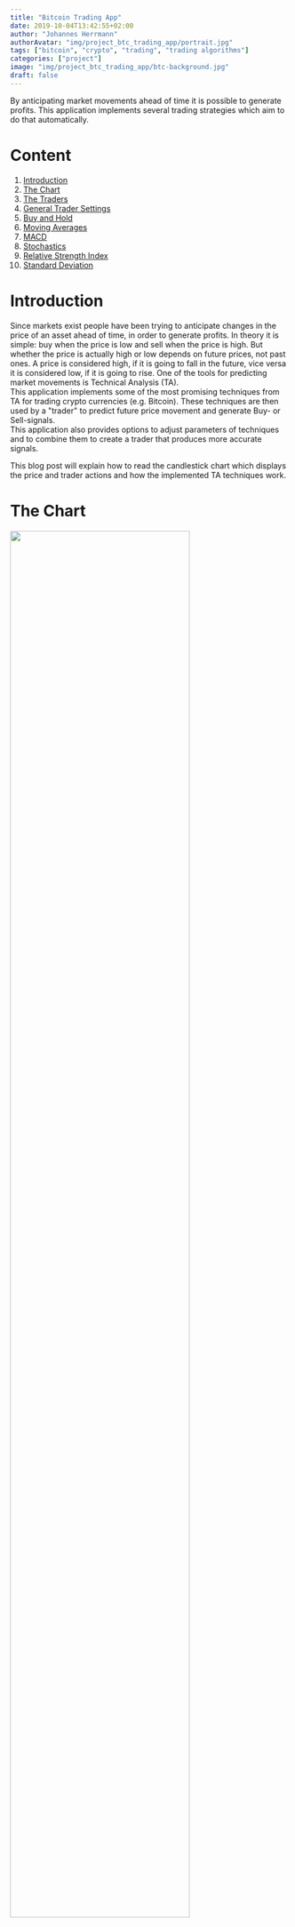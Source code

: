 ```yaml
---
title: "Bitcoin Trading App"
date: 2019-10-04T13:42:55+02:00
author: "Johannes Herrmann"
authorAvatar: "img/project_btc_trading_app/portrait.jpg"
tags: ["bitcoin", "crypto", "trading", "trading algorithms"]
categories: ["project"]
image: "img/project_btc_trading_app/btc-background.jpg"
draft: false
---
```

By anticipating market movements ahead of time it is possible to generate
profits. This application implements several trading strategies which aim
to do that automatically.
<!--more-->

# Content

1. <a href="#introduction">Introduction</a>
1. <a href="#chart">The Chart</a>
1. <a href="#traders">The Traders</a>
  1. <a href="#gen">General Trader Settings</a>
  1. <a href="#bnh">Buy and Hold</a>
  1. <a href="#ma">Moving Averages</a>
  1. <a href="#macd">MACD</a>
  1. <a href="#stochs">Stochastics</a>
  1. <a href="#rsi">Relative Strength Index</a>
  1. <a href="#stdev">Standard Deviation</a>

# <a id="#introduction"></a> Introduction

Since markets exist people have been trying to anticipate changes in the price
of an asset ahead of time, in order to generate profits. In theory it is simple:
buy when the price is low and sell when the price is high. But whether the price
is actually high or low depends on future prices, not past ones. A price is
considered high, if it is going to fall in the future, vice versa it is
considered low, if it is going to rise.
One of the tools
for predicting market movements is Technical Analysis (TA).  
This application implements some of the most promising techniques from TA
for trading crypto currencies (e.g. Bitcoin). These techniques are then used
by a "trader" to predict future price movement and generate Buy- or Sell-signals.  
This application also provides options to adjust parameters of techniques
and to combine them to create a trader that produces more accurate signals.

This blog post will explain how to read the candlestick chart which displays
the price and trader actions and how the implemented TA techniques work.


# <a id="#chart"></a> The Chart

<img src="/../../img/project_btc_trading_app/candle.jpg" width=80%>

A common way to display an assets price over time is a candlestick chart. Each
candle represents price action over a certain period of time, also called
"granularity". Often a value of one week, day or hour is chosen. A candle
consists of a thick body and two thin "wicks". The body shows the opening and
closing price in the selected time period. If the candle is red, the price fell
from the opening to the closing value and if the candle is green, the
price rose from open to close. The upper part of the thin wick represents the
maximum price over the period and the lower part represents the minimum.

The solid lines in the chart show the values of the trader accounts and can be
toggled on or off by (un-)checking the box "Show trader account value". The
green line represents trader one's account and the blue line trader two's
account.

Under the tab 'General Settings' you can choose the asset, the granularity (size
of the time interval covered by one candle) and whether to use historic or live
prices.
The historic prices are chosen by selecting a date range. The live prices are
selected by entering the number of candles (units of time) that should be
displayed.

# <a id="#traders"></a> The Trading Strategies

## <a id="#gen"></a> General Trader Settings

All traders regardless of their used strategy have several general settings:

### Stop Loss:

This percentage defines how much value the asset can loose before the trader
will sell it. This is a simple form of risk management.
For example: If the trader buys at 1000 USD per unit and stop loss is set to
10%, it will sell everything it bought when the price falls below 900 USD per
unit.


### Take Profit:

This percentage defines how much the price can rise before the trader secures
its profits. This is a sort of risk management, too, like stop loss.
Example: If the trader buys at 1000 USD per unit and take profit is set to 10%,
it will sell 100 USD worth of asset when the price hits 1100 USD per unit.  
Disclaimer: This mechanism is based on the premise that the USD is more stable
than the asset price, which is true for most crypto currencies.

### Fees and Budget:

Fees are specified in percent-tenths (0.1%). In practice, they can range from 0.5% to about 2%, depending on
the used crypto exchange.
The trader budget can be specified by a starting value, which the trader will
recieve right away. And a regularly added amount can be set, along with
a frequency defining how often the trader will recieve it.

## <a id="#bnh"></a> Buy and Hold

The "Buy and Hold" strategy is the most simple one. Whenever there are USD in
the account, use them to buy as much of the asset as possible and hold it.
With this strategy, bought assets are never sold.

## <a id="#ma"></a> Moving Average Crossover

This strategy is based on two moving averages. One takes a large sample size and
is called "slow", the other takes a smaller sample size and is called "fast".
In theory, the slow moving average is an estimation of the long-term price and
the fast moving average estimates the short-term price.  

A Buy-signal is triggered, when the fast moving average crosses over the slow
moving one. Vice versa a Sell-signal is triggered, if they cross the other way
around.

In the app you can choose between two "flavours" of moving averages: simple or
exponential. The exponential moving average puts more
weight on recent data points while the simple one assigns the same weight to all
of them.

## <a id="#macd"></a> MACD

This strategy is based on the MACD: moving average convergence-divergence. It is
calculated by taking the difference between a fast and a slow exponential moving
average (EMA, see <a href="#ma">Moving Averages</a>). Then, the average of this
difference is computed, which gives the MACD-signal.  
If this MACD-signal crosses above zero, a Buy-signal is triggered, if it crosses
below, a Sell-signal.

## <a id="#stochs"></a> Stochastic Oscillator

This oscillator's value is computed by first looking up the highest and lowest prices
in a defined time period. Then the difference between the current and lowest
price, as well as the difference between highest and lowest are calculated. The
ratio between those is then compared to a moving average of itself.  
If the ratio
crosses above the average, a Buy-signal is triggered and if it crosses below the
average, a Sell-signal is triggered.

## <a id="#rsi"></a> Relative Strength Index

To calculate the relative strength, upwards and downwards price movements are summed up
respectively and averaged over a given period.  
The relative strength index is the ratio between the average of upwards movements and
the sum of both averages.

There are many ways to interpret the RSI and there does not seem to be one
agreed upon interpretation.
For this app, the crossover of the RSI with an average of itself is considered.
If the RSI crosses above the average a Buy-signal is triggered, if it crosses
below the average, a Sell-signal is triggered.

## <a id="#stdev"></a> Standard Deviation

This strategy simply calculates the standard deviation of the price and a moving
average of the standard deviation. Contrary to the other strategies, this one
does not produce Buy- or Sell-signals. Instead, it signals whether a big price move
is imminent and thus if the trader should act or not.
If the standard deviation crosses above its average, a relatively big move is
expected and the trader can act. If it crosses below its average, no move is
expected and the trader can not act.
